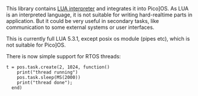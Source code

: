 This library contains [LUA interpreter][1] and integrates it into
Pico]OS. As LUA is an interpreted language, it is not suitable
for writing hard-realtime parts in application. But it could
be very useful in secondary tasks, like communication to
some external systems or user interfaces.

This is currently full LUA 5.3.1, except posix os module (pipes etc),
which is not suitable for Pico]OS.

There is now simple support for RTOS threads:

    t = pos.task.create(2, 1024, function()
        print("thread running")
        pos.task.sleep(MS(2000))
        print("thread done");
      end)

[1]: http://lua.org
